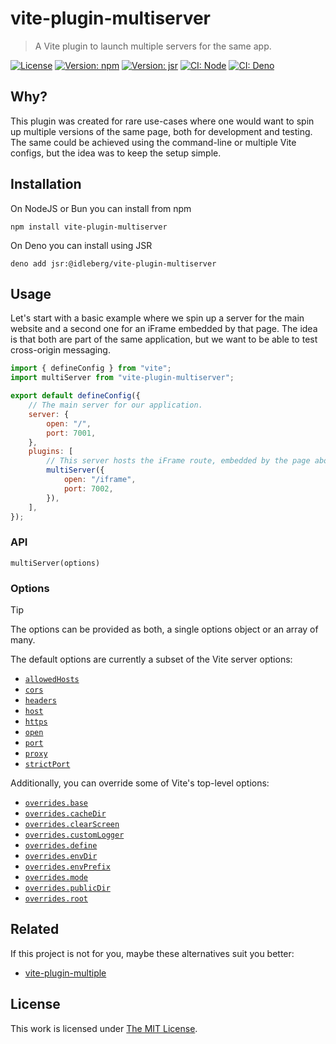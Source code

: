 # vite-plugin-multiserver

> A Vite plugin to launch multiple servers for the same app.

[![License](https://img.shields.io/github/license/idleberg/vite-plugin-multiserver?color=blue&style=for-the-badge)](https://github.com/idleberg/vite-plugin-multiserver/blob/main/LICENSE)
[![Version: npm](https://img.shields.io/npm/v/vite-plugin-multiserver?style=for-the-badge)](https://www.npmjs.org/package/vite-plugin-multiserver)
[![Version: jsr](https://img.shields.io/jsr/v/@idleberg/vite-plugin-multiserver?style=for-the-badge)](https://jsr.io/@idleberg/vite-plugin-multiserver)
[![CI: Node](https://img.shields.io/github/actions/workflow/status/idleberg/vite-plugin-multiserver/node.yml?logo=nodedotjs&logoColor=white&style=for-the-badge)](https://github.com/idleberg/vite-plugin-multiserver/actions/workflows/node.yml)
[![CI: Deno](https://img.shields.io/github/actions/workflow/status/idleberg/vite-plugin-multiserver/deno.yml?logo=deno&logoColor=white&style=for-the-badge)](https://github.com/idleberg/vite-plugin-multiserver/actions/workflows/deno.yml)

## Why?

This plugin was created for rare use-cases where one would want to spin up multiple versions of the same page, both for development and testing. The same could be achieved using the command-line or multiple Vite configs, but the idea was to keep the setup simple.

## Installation

On NodeJS or Bun you can install from npm

```shell
npm install vite-plugin-multiserver
```

On Deno you can install using JSR

```shell
deno add jsr:@idleberg/vite-plugin-multiserver
```

## Usage

Let's start with a basic example where we spin up a server for the main website and a second one for an iFrame embedded by that page. The idea is that both are part of the same application, but we want to be able to test cross-origin messaging.

```javascript
import { defineConfig } from "vite";
import multiServer from "vite-plugin-multiserver";

export default defineConfig({
	// The main server for our application.
	server: {
		open: "/",
		port: 7001,
	},
	plugins: [
		// This server hosts the iFrame route, embedded by the page above.
		multiServer({
			open: "/iframe",
			port: 7002,
		}),
	],
});
```

### API

`multiServer(options)`

### Options

> [!TIP]
> The options can be provided as both, a single options object or an array of many.

The default options are currently a subset of the Vite server options:

- [`allowedHosts`](https://vite.dev/config/server-options.html#server-allowedhosts)
- [`cors`](https://vite.dev/config/server-options.html#server-cors)
- [`headers`](https://vite.dev/config/server-options.html#server-headers)
- [`host`](https://vite.dev/config/server-options.html#server-host)
- [`https`](https://vite.dev/config/server-options.html#server-https)
- [`open`](https://vite.dev/config/server-options.html#server-open)
- [`port`](https://vite.dev/config/server-options.html#server-port)
- [`proxy`](https://vite.dev/config/server-options.html#server-proxy)
- [`strictPort`](https://vite.dev/config/server-options.html#server-strictport)

Additionally, you can override some of Vite's top-level options:

- [`overrides.base`](https://vite.dev/config/shared-options.html#base)
- [`overrides.cacheDir`](https://vite.dev/config/shared-options.html#cachedir)
- [`overrides.clearScreen`](https://vite.dev/config/shared-options.html#clearscreen)
- [`overrides.customLogger`](https://vite.dev/config/shared-options.html#customlogger)
- [`overrides.define`](https://vite.dev/config/shared-options.html#define)
- [`overrides.envDir`](https://vite.dev/config/shared-options.html#envdir)
- [`overrides.envPrefix`](https://vite.dev/config/shared-options.html#envprefix)
- [`overrides.mode`](https://vite.dev/config/shared-options.html#mode)
- [`overrides.publicDir`](https://vite.dev/config/shared-options.html#publicdir)
- [`overrides.root`](https://vite.dev/config/shared-options.html#root)

## Related

If this project is not for you, maybe these alternatives suit you better:

- [vite-plugin-multiple](https://github.com/vite-plugin/vite-plugin-multiple)

## License

This work is licensed under [The MIT License](LICENSE).

